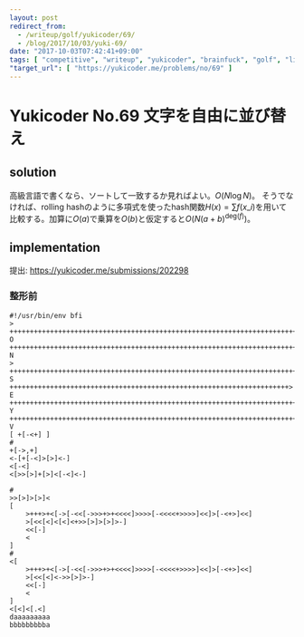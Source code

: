 ```yaml
---
layout: post
redirect_from:
  - /writeup/golf/yukicoder/69/
  - /blog/2017/10/03/yuki-69/
date: "2017-10-03T07:42:41+09:00"
tags: [ "competitive", "writeup", "yukicoder", "brainfuck", "golf", "lie" ]
"target_url": [ "https://yukicoder.me/problems/no/69" ]
---
```


# Yukicoder No.69 文字を自由に並び替え

## solution

高級言語で書くなら、ソートして一致するか見ればよい。$O(N \log N)$。
そうでなければ、rolling hashのように多項式を使ったhash関数$H(x) = \sum f(x\_i)$を用いて比較する。加算に$O(a)$で乗算を$O(b)$と仮定すると$O(N(a + b)^{\mathrm{deg}(f)})$。

## implementation

提出: <https://yukicoder.me/submissions/202298>

### 整形前

``` brainfuck
#!/usr/bin/env bfi
>
+++++++++++++++++++++++++++++++++++++++++++++++++++++++++++++++++++++++++++++++> O
++++++++++++++++++++++++++++++++++++++++++++++++++++++++++++++++++++++++++++++> N
>
+++++++++++++++++++++++++++++++++++++++++++++++++++++++++++++++++++++++++++++++++++> S
+++++++++++++++++++++++++++++++++++++++++++++++++++++++++++++++++++++> E
+++++++++++++++++++++++++++++++++++++++++++++++++++++++++++++++++++++++++++++++++++++++++> Y
++++++++++++++++++++++++++++++++++++++++++++++++++++++++++++++++++++++++++++++++++++++> V
[ +[-<+] ]
#
+[->,+]
<-[+[-<]>[>]<-]
<[-<]
<[>>[>]+[>]<[-<]<-]

#
>>[>]>[>]<
[
    >+++>+<[->[-<<[->>>+>+<<<<]>>>>[-<<<<+>>>>]<<]>[-<+>]<<]
    >[<<[<]<[<]<+>>[>]>[>]>-]
    <<[-]
    <
]
#
<[
    >+++>+<[->[-<<[->>>+>+<<<<]>>>>[-<<<<+>>>>]<<]>[-<+>]<<]
    >[<<[<]<->>[>]>-]
    <<[-]
    <
]
<[<]<[.<]
daaaaaaaaa
bbbbbbbbba
```
